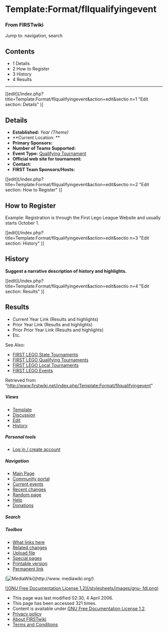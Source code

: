 # Template:Format/fllqualifyingevent

### From FIRSTwiki

Jump to: navigation, search

## Contents

  * 1 Details
  * 2 How to Register
  * 3 History
  * 4 Results  
---  
  
[[edit](/index.php?title=Template:Format/fllqualifyingevent&action=edit&sectio
n=1 "Edit section: Details" )]

## Details

  * **Established:** _Year (Theme)_
  * **Current Location: **
  * **Primary Sponsors:**
  * **Number of Teams Supported:**
  * **Event Type:** [Qualifying Tournament](/index.php/FLL_Qualifying_Tournament "FLL Qualifying Tournament" )
  * **Official web site for tournament:**
  * **Contact:**
  * **FIRST Team Sponsors/Hosts:**

[[edit](/index.php?title=Template:Format/fllqualifyingevent&action=edit&sectio
n=2 "Edit section: How to Register" )]

## How to Register

Example: Registration is through the First Lego League Website and usually
starts October 1.

[[edit](/index.php?title=Template:Format/fllqualifyingevent&action=edit&sectio
n=3 "Edit section: History" )]

## History

**Suggest a narrative description of history and highlights.**

[[edit](/index.php?title=Template:Format/fllqualifyingevent&action=edit&sectio
n=4 "Edit section: Results" )]

## Results

  * Current Year Link (Results and highlights) 
  * Prior Year Link (Results and highlights) 
  * Prior Prior Year Link (Results and highlights) 
  * Etc. 

See Also:

  * [FIRST LEGO State Tournaments](/index.php/Category:FLL_State_Tournaments "Category:FLL State Tournaments" )
  * [FIRST LEGO Qualifying Tournaments](/index.php/Category:FLL_Qualifying_Tournaments "Category:FLL Qualifying Tournaments" )
  * [FIRST LEGO Local Tournaments](/index.php/Category:FLL_Local_Tournaments "Category:FLL Local Tournaments" )
  * [FIRST LEGO Events](/index.php/Category:FLL_Events "Category:FLL Events" )

  

Retrieved from
"<http://www.firstwiki.net/index.php/Template:Format/fllqualifyingevent>"

##### Views

  * [Template](/index.php/Template:Format/fllqualifyingevent)
  * [Discussion](/index.php?title=Template_talk:Format/fllqualifyingevent&action=edit)
  * [Edit](/index.php?title=Template:Format/fllqualifyingevent&action=edit)
  * [History](/index.php?title=Template:Format/fllqualifyingevent&action=history)

##### Personal tools

  * [Log in / create account](/index.php?title=Special:Userlogin&returnto=Template:Format/fllqualifyingevent)

[](/index.php/Main_Page "Main Page" )

##### Navigation

  * [Main Page](/index.php/Main_Page)
  * [Community portal](/index.php/FIRSTwiki:Community_portal)
  * [Current events](/index.php/Current_events)
  * [Recent changes](/index.php/Special:Recentchanges)
  * [Random page](/index.php/Special:Random)
  * [Help](/index.php/Help:Contents)
  * [Donations](/index.php/FIRSTwiki:Site_support)

##### Search



##### Toolbox

  * [What links here](/index.php/Special:Whatlinkshere/Template:Format/fllqualifyingevent)
  * [Related changes](/index.php/Special:Recentchangeslinked/Template:Format/fllqualifyingevent)
  * [Upload file](/index.php/Special:Upload)
  * [Special pages](/index.php/Special:Specialpages)
  * [Printable version](/index.php?title=Template:Format/fllqualifyingevent&printable=yes)
  * [Permanent link](/index.php?title=Template:Format/fllqualifyingevent&oldid=45899)

[![MediaWiki](/skins/common/images/poweredby_mediawiki_88x31.png)](http://www.
mediawiki.org/)

[![GNU Free Documentation License 1.2](/stylesheets/images/gnu-
fdl.png)](http://www.gnu.org/copyleft/fdl.html)

  * This page was last modified 02:30, 4 April 2006.
  * This page has been accessed 321 times.
  * Content is available under [GNU Free Documentation License 1.2](http://www.gnu.org/copyleft/fdl.html "http://www.gnu.org/copyleft/fdl.html" ).
  * [Privacy policy](/index.php/FIRSTwiki:Privacy_policy "FIRSTwiki:Privacy policy" )
  * [About FIRSTwiki](/index.php/FIRSTwiki:About "FIRSTwiki:About" )
  * [Terms and Conditions](/index.php/FIRSTwiki:Terms_and_conditions "FIRSTwiki:Terms and conditions" )

